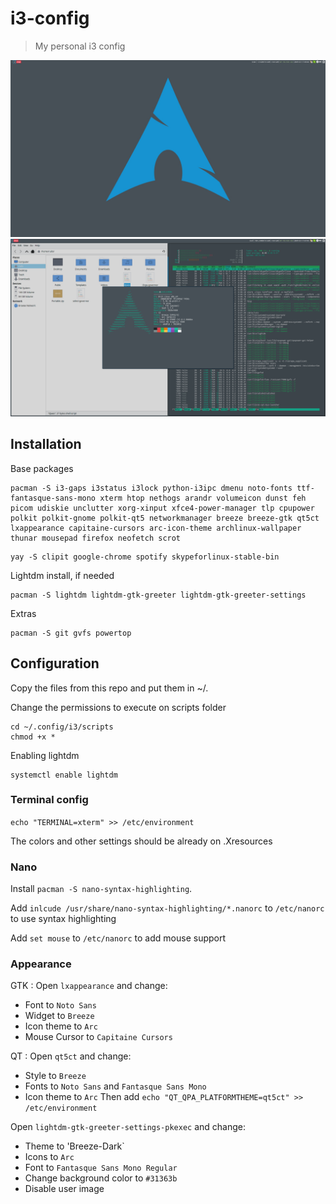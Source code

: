 # i3-config
> My personal i3 config

![](screenshot2.png)
![](screenshot.png)

## Installation

Base packages
```
pacman -S i3-gaps i3status i3lock python-i3ipc dmenu noto-fonts ttf-fantasque-sans-mono xterm htop nethogs arandr volumeicon dunst feh picom udiskie unclutter xorg-xinput xfce4-power-manager tlp cpupower polkit polkit-gnome polkit-qt5 networkmanager breeze breeze-gtk qt5ct lxappearance capitaine-cursors arc-icon-theme archlinux-wallpaper thunar mousepad firefox neofetch scrot
```
```
yay -S clipit google-chrome spotify skypeforlinux-stable-bin
```
Lightdm install, if needed
```
pacman -S lightdm lightdm-gtk-greeter lightdm-gtk-greeter-settings
```
Extras
```
pacman -S git gvfs powertop
```

## Configuration
Copy the files from this repo and put them in ~/.

Change the permissions to execute on scripts folder
```
cd ~/.config/i3/scripts
chmod +x *
``` 
Enabling lightdm
``` 
systemctl enable lightdm
```
### Terminal config
```echo "TERMINAL=xterm" >> /etc/environment```

The colors and other settings should be already on .Xresources

### Nano
Install ```pacman -S nano-syntax-highlighting```.

Add ```inlcude /usr/share/nano-syntax-highlighting/*.nanorc``` to ```/etc/nanorc``` to use syntax highlighting

Add ```set mouse``` to ```/etc/nanorc``` to add mouse support

### Appearance
GTK : Open `lxappearance` and change:
* Font to `Noto Sans`
* Widget to `Breeze`
* Icon theme to `Arc`
* Mouse Cursor to `Capitaine Cursors`

QT : Open `qt5ct` and change:
* Style to `Breeze`
* Fonts to `Noto Sans` and `Fantasque Sans Mono`
* Icon theme to `Arc`
Then add `echo "QT_QPA_PLATFORMTHEME=qt5ct" >> /etc/environment`

Open `lightdm-gtk-greeter-settings-pkexec` and change:
* Theme to 'Breeze-Dark`
* Icons to `Arc`
* Font to `Fantasque Sans Mono Regular`
* Change background color to `#31363b`
* Disable user image

